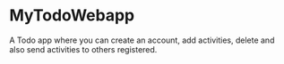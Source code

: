# MyTodoWebapp
A Todo app where you can create an account, add activities, delete and also send activities to others registered.

